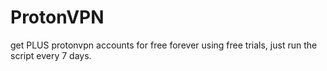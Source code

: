 # ProtonVPN
get PLUS protonvpn accounts for free forever using free trials, just run the script every 7 days.
